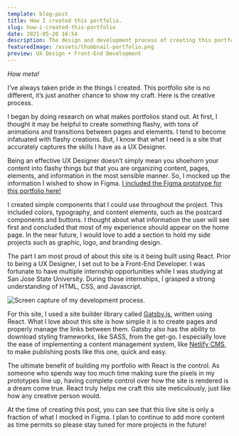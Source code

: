```yaml
---
template: blog-post
title: How I created this portfolio.
slug: how-i-created-this-portfolio
date: 2021-05-20 16:54
description: The design and development process of creating this portfolio site.
featuredImage: /assets/thumbnail-portfolio.png
preview: UX Design • Front-End Development
---
```

<!--StartFragment-->

*How meta!*

I’ve always taken pride in the things I created. This portfolio site is no different, it’s just another chance to show my craft. Here is the creative process.

I began by doing research on what makes portfolios stand out. At first, I thought it may be helpful to create something flashy, with tons of animations and transitions between pages and elements. I tend to become infatuated with flashy creations. But, I know that what I need is a site that accurately captures the skills I have as a UX Designer.

Being an effective UX Designer doesn’t simply mean you shoehorn your content into flashy things but that you are organizing content, pages, elements, and information in the most sensible manner. So, I mocked up the information I wished to show in Figma. [I included the Figma prototype for this portfolio here!](https://www.figma.com/proto/CDR9fePXJCS0CpUmNwgWgE/Resume-and-Portfolio?node-id=25%3A1618&scaling=min-zoom&page-id=25%3A1617)

I created simple components that I could use throughout the project. This included colors, typography, and content elements, such as the postcard components and buttons. I thought about what information the user will see first and concluded that most of my experience should appear on the home page. In the near future, I would love to add a section to hold my side projects such as graphic, logo, and branding design.

The part I am most proud of about this site is it being built using React. Prior to being a UX Designer, I set out to be a Front-End Developer. I was fortunate to have multiple internship opportunities while I was studying at San Jose State University. During those internships, I grasped a strong understanding of HTML, CSS, and Javascript.

![Screen capture of my development process.](/assets/codinganddesign.png "Not pictured: Second monitor for Discord!")

For this site, I used a site builder library called [Gatsby.js](https://www.gatsbyjs.com/), written using React. What I love about this site is how simple it is to create pages and properly manage the links between them. Gatsby also has the ability to download styling frameworks, like SASS, from the get-go. I especially love the ease of implementing a content management system, like [Netlify CMS](https://www.netlifycms.org/), to make publishing posts like this one, quick and easy.

The ultimate benefit of building my portfolio with React is the control. As someone who spends way too much time making sure the pixels in my prototypes line up, having complete control over how the site is rendered is a dream come true. React truly helps me craft this site meticulously, just like how any creative person would.

At the time of creating this post, you can see that this live site is only a fraction of what I mocked in Figma. I plan to continue to add more content as time permits so please stay tuned for more projects in the future!

<!--EndFragment-->